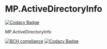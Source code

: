 # MP.ActiveDirectoryInfo

[![Codacy Badge](https://api.codacy.com/project/badge/Grade/59d47b999c6e40f08217525b51025659)](https://app.codacy.com/app/miguelpimenta/MP.ActiveDirectoryInfo?utm_source=github.com&utm_medium=referral&utm_content=miguelpimenta/MP.ActiveDirectoryInfo&utm_campaign=Badge_Grade_Dashboard)

MP.ActiveDirectoryInfo

[![BCH compliance](https://bettercodehub.com/edge/badge/miguelpimenta/MP.ActiveDirectoryInfo?branch=master)](https://bettercodehub.com/)
[![Codacy Badge](https://api.codacy.com/project/badge/Grade/d2a70057c8594e0eadc4785a3e3460b6)](https://www.codacy.com/app/miguelpimenta/MP.ActiveDirectoryInfo?utm_source=github.com&amp;utm_medium=referral&amp;utm_content=miguelpimenta/MP.ActiveDirectoryInfo&amp;utm_campaign=Badge_Grade)
